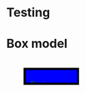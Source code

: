 # Testing 
<!DOCTYPE HTML>
<html>
<head> 
<meta charset="utf-8">
<title> box model </title>
<style>

h1 {color: blue;}
body{ backgroundcolor: grey;}
#box{  width: 100;
       height: 10px;
       padding: 10px;
       border: 5px solid black;
       margin: 40px;
    background-color: blue;
    overflow: auto;}
p { color: green; } 
</style>
</head>
  
<body> 
<h1> Box model </h1>
 <div id="box"> <p> This is a content within a box model sample. i trust that Allah will make me successful in this new field i have decided to embark on, i will give it my best and push to emerge successful. This is a content within a box model sample. i trust that Allah will make me successful in this new field i have decided to embark on, i will give it my best and push to emerge successful. <p> This is a content within a box model sample. i trust that Allah will make me successful in this new field i have decided to embark on, i will give it my best and push to emerge successful. This is a content within a box model sample. i trust that Allah will make me successful in this new field i have decided to embark on, i will give it my best and push to emerge successful.</p>
 </div>
</body>
</html>
